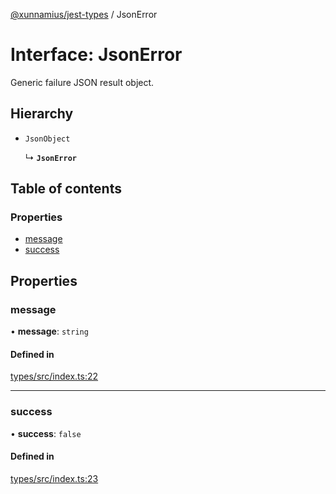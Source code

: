 [@xunnamius/jest-types][1] / JsonError

# Interface: JsonError

Generic failure JSON result object.

## Hierarchy

- `JsonObject`

  ↳ **`JsonError`**

## Table of contents

### Properties

- [message][2]
- [success][3]

## Properties

### message

• **message**: `string`

#### Defined in

[types/src/index.ts:22][4]

---

### success

• **success**: `false`

#### Defined in

[types/src/index.ts:23][5]

[1]: ../README.md
[2]: JsonError.md#message
[3]: JsonError.md#success
[4]:
  https://github.com/Xunnamius/typescript-utils/blob/d7c9da5/packages/types/src/index.ts#L22
[5]:
  https://github.com/Xunnamius/typescript-utils/blob/d7c9da5/packages/types/src/index.ts#L23
